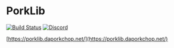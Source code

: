 # PorkLib

[![Build Status](https://jenkins.daporkchop.net/job/PorkLib/badge/icon)](https://jenkins.daporkchop.net/job/PorkLib/)
[![Discord](https://img.shields.io/discord/428813657816956929.svg)](https://discord.gg/FrBHHCk)

[https://porklib.daporkchop.net/](https://porklib.daporkchop.net/)

